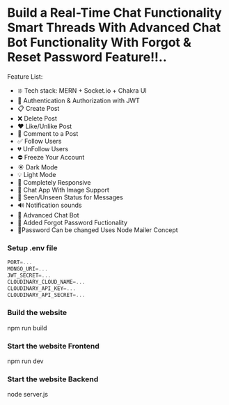 #  Build  a Real-Time Chat Functionality Smart Threads With Advanced Chat Bot Functionality With Forgot & Reset Password Feature!!..

Feature List:

-   ❇️ Tech stack: MERN + Socket.io + Chakra UI 
-   👮 Authentication & Authorization with JWT
-   📋 Create Post
-   ❌ Delete Post
-   ❤️ Like/Unlike Post
-   💬 Comment to a Post
-   ✅ Follow Users
-   💔 UnFollow Users
-   ⛔ Freeze Your Account
-   ☀︎ Dark Mode
-   💡 Light Mode
-   📱 Completely Responsive
-   💬 Chat App With Image Support
-   👀 Seen/Unseen Status for Messages
-   🔊 Notification sounds
-   🤖 Advanced Chat Bot
-   📧 Added Forgot Password Fuctionality
-   🔑Password Can be changed Uses Node Mailer Concept

### Setup .env file

```js
PORT=...
MONGO_URI=...
JWT_SECRET=...
CLOUDINARY_CLOUD_NAME=...
CLOUDINARY_API_KEY=...
CLOUDINARY_API_SECRET=...
```

### Build the website

npm run build

### Start the website Frontend

npm run dev


### Start the website Backend

node server.js




